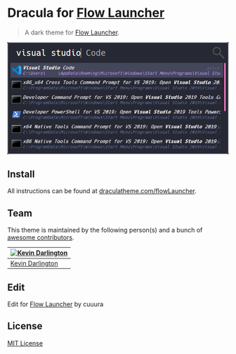 # Dracula for [Flow Launcher](https://github.com/Flow-Launcher/Flow.Launcher)

> A dark theme for [Flow Launcher](https://github.com/Flow-Launcher/Flow.Launcher).

![Screenshot](./screenshot.png)

## Install

All instructions can be found at [draculatheme.com/flowLauncher](https://github.com/Flow-Launcher/Flow.Launcher).

## Team

This theme is maintained by the following person(s) and a bunch of [awesome contributors](https://github.com/dracula/wox/graphs/contributors).

[![Kevin Darlington](https://avatars3.githubusercontent.com/u/119919?v=3&s=70)](https://github.com/kdar) |
--- |
[Kevin Darlington](https://github.com/kdar) |

## Edit
Edit for [Flow Launcher](https://github.com/Flow-Launcher/Flow.Launcher) by cuuura

## License

[MIT License](./LICENSE)
